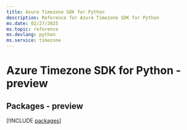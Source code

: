 ```yaml
---
title: Azure Timezone SDK for Python
description: Reference for Azure Timezone SDK for Python
ms.date: 02/27/2025
ms.topic: reference
ms.devlang: python
ms.service: timezone
---
```

# Azure Timezone SDK for Python - preview
## Packages - preview
[!INCLUDE [packages](timezone-index.md)]